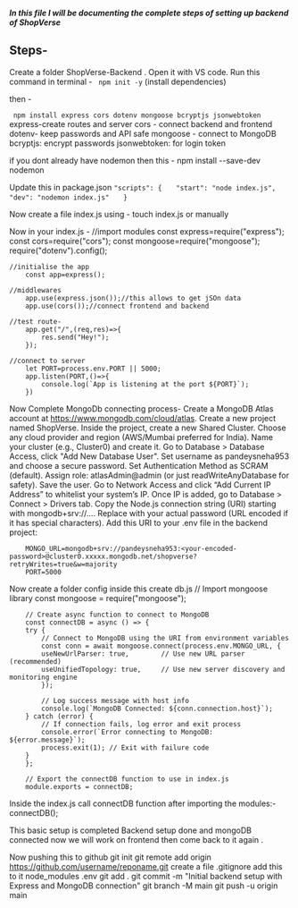 ***In this file I will be documenting the complete steps of setting up backend of ShopVerse***

## Steps-
 Create a folder ShopVerse-Backend . Open it with VS code.
    Run this command in terminal -
    ``` npm init -y``` 
    (install dependencies)

 then -

``` npm install express cors dotenv mongoose bcryptjs jsonwebtoken```
    express-create routes and server
    cors - connect backend and frontend
    dotenv- keep passwords and API safe
    mongoose - connect to MongoDB
    bcryptjs: encrypt passwords
    jsonwebtoken: for login token
    
if you dont already have nodemon then this - npm install --save-dev nodemon

Update this in package.json 
```"scripts": {```
     ```   "start": "node index.js",```
      ```  "dev": "nodemon index.js"```
 ```   }```

Now create a file index.js using - touch index.js or manually

Now in your index.js -
    //import modules
        const express=require("express");
        const cors=require("cors");
        const mongoose=require("mongoose");
        require("dotenv").config();

    //initialise the app
        const app=express();

    //middlewares
        app.use(express.json());//this allows to get jSOn data
        app.use(cors());//connect frontend and backend

    //test route- 
        app.get("/",(req,res)=>{
            res.send("Hey!");
        });

    //connect to server
        let PORT=process.env.PORT || 5000;
        app.listen(PORT,()=>{
            console.log(`App is listening at the port ${PORT}`);
        })

Now Complete MongoDb connecting process-
    Create a MongoDB Atlas account at https://www.mongodb.com/cloud/atlas.
    Create a new project named ShopVerse.
    Inside the project, create a new Shared Cluster.
    Choose any cloud provider and region (AWS/Mumbai preferred for India).
    Name your cluster (e.g., Cluster0) and create it.
    Go to Database > Database Access, click "Add New Database User".
    Set username as pandeysneha953 and choose a secure password.
    Set Authentication Method as SCRAM (default).
    Assign role: atlasAdmin@admin (or just readWriteAnyDatabase for safety).
    Save the user.
    Go to Network Access and click “Add Current IP Address” to whitelist your system’s IP.
    Once IP is added, go to Database > Connect > Drivers tab.
    Copy the Node.js connection string (URI) starting with mongodb+srv://....
    Replace <password> with your actual password (URL encoded if it has special characters).
    Add this URI to your .env file in the backend project:

        MONGO_URL=mongodb+srv://pandeysneha953:<your-encoded-password>@cluster0.xxxxx.mongodb.net/shopverse?retryWrites=true&w=majority
        PORT=5000

Now create a folder config inside this create db.js
        // Import mongoose library
        const mongoose = require("mongoose");

        // Create async function to connect to MongoDB
        const connectDB = async () => {
        try {
            // Connect to MongoDB using the URI from environment variables
            const conn = await mongoose.connect(process.env.MONGO_URL, {
            useNewUrlParser: true,        // Use new URL parser (recommended)
            useUnifiedTopology: true,     // Use new server discovery and monitoring engine
            });

            // Log success message with host info
            console.log(`MongoDB Connected: ${conn.connection.host}`);
        } catch (error) {
            // If connection fails, log error and exit process
            console.error(`Error connecting to MongoDB: ${error.message}`);
            process.exit(1); // Exit with failure code
        }
        };

        // Export the connectDB function to use in index.js
        module.exports = connectDB;

Inside the index.js 
call connectDB function after importing the modules:-
    connectDB();

This basic setup is completed Backend setup done and mongoDB connected now we will work on frontend then come back to it again .

Now pushing this to github
    git init
    git remote add origin https://github.com/username/reponame.git
    create a file .gitignore add this to it 
        node_modules
        .env
    git add .
    git commit -m "Initial backend setup with Express and MongoDB connection"
    git branch -M main
    git push -u origin main



